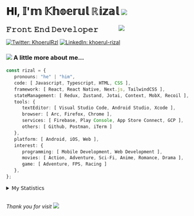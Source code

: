 <h1> 𝐇𝐢, 𝕀'𝕞 𝕂𝕙𝕠𝕖𝕣𝕦𝕝 ℝ𝕚𝕫𝕒𝕝 <img src="https://media.giphy.com/media/mGcNjsfWAjY5AEZNw6/giphy.gif" width="50"></h1>
<img align='right' src="https://media.giphy.com/media/v1.Y2lkPTc5MGI3NjExOWI2ajR2NGJubzBsZHFuaHMwajRrcDNsNXJwOG8yb3F0NjhkNXF4OSZlcD12MV9pbnRlcm5hbF9naWZfYnlfaWQmY3Q9cw/fkZukR450RQ1qnGaq9/giphy.gif" width="200">
<strong style="font-size:20px;">𝙵𝚛𝚘𝚗𝚝 𝙴𝚗𝚍 𝙳𝚎𝚟𝚎𝚕𝚘𝚙𝚎𝚛</strong>
</p></em>

[![Twitter: KhoerulRzl](https://img.shields.io/twitter/follow/KhoerulRzl?style=social)](https://twitter.com/KhoerulRzl)
[![LinkedIn: khoerul-rizal](https://img.shields.io/badge/khoerul--rizal-blue?style=flat-square&logo=Linkedin&logoColor=white&link=https://www.linkedin.com/in/khoerul-rizal/)](https://www.linkedin.com/in/khoerul-rizal/)

### <img src="https://media.giphy.com/media/VgCDAzcKvsR6OM0uWg/giphy.gif" width="50"> A little more about me...

```typescript
const rizal = {
   pronouns: "he" | "him",
   code: [ Javascript, Typescript, HTML, CSS ],
   framework: [ React, React Native, Next.js, TailwindCSS ],
   stateManagement: [ Redux, Zustand, Jotai, Context, MobX, Recoil ],
   tools: {
      textEditor: [ Visual Studio Code, Android Studio, Xcode ],
      browser: [ Arc, Firefox, Chrome ],
      services: [ Firebase, Play Console, App Store Connect, GCP ],
      others: [ Github, Postman, iTerm ]
   },
   platform: [ Android, iOS, Web ],
   interest: {
      programming: [ Mobile Development, Web Development ],
      movies: [ Action, Adventure, Sci-Fi, Anime, Romance, Drama ],
      game: [ Adventure, FPS, Racing ]
   },
};
```

<details>
  <summary>𝖬𝗒 𝖲𝗍𝖺𝗍𝗂𝗌𝗍𝗂𝖼𝗌</summary><br/>
   
<!--START_SECTION:waka-->
![Code Time](http://img.shields.io/badge/Code%20Time-31%20hrs%208%20mins-blue)

![Profile Views](http://img.shields.io/badge/Profile%20Views-51-blue)

**🐱 My GitHub Data** 

> 📦 30.9 kB Used in GitHub's Storage 
 > 
> 🏆 575 Contributions in the Year 2024
 > 
> 💼 Opted to Hire
 > 
> 📜 31 Public Repositories 
 > 
> 🔑 4 Private Repositories 
 > 
**I'm an Early 🐤** 

```text
🌞 Morning                9313 commits        █████████░░░░░░░░░░░░░░░░   34.93 % 
🌆 Daytime                11757 commits       ███████████░░░░░░░░░░░░░░   44.09 % 
🌃 Evening                5473 commits        █████░░░░░░░░░░░░░░░░░░░░   20.53 % 
🌙 Night                  120 commits         ░░░░░░░░░░░░░░░░░░░░░░░░░   00.45 % 
```
📅 **I'm Most Productive on Tuesday** 

```text
Monday                   5349 commits        █████░░░░░░░░░░░░░░░░░░░░   20.06 % 
Tuesday                  5809 commits        █████░░░░░░░░░░░░░░░░░░░░   21.79 % 
Wednesday                4416 commits        ████░░░░░░░░░░░░░░░░░░░░░   16.56 % 
Thursday                 5158 commits        █████░░░░░░░░░░░░░░░░░░░░   19.35 % 
Friday                   3951 commits        ████░░░░░░░░░░░░░░░░░░░░░   14.82 % 
Saturday                 854 commits         █░░░░░░░░░░░░░░░░░░░░░░░░   03.20 % 
Sunday                   1126 commits        █░░░░░░░░░░░░░░░░░░░░░░░░   04.22 % 
```


📊 **This Week I Spent My Time On** 

```text
🕑︎ Time Zone: Asia/Jakarta

💬 Programming Languages: 
TypeScript               14 hrs              ███████████░░░░░░░░░░░░░░   45.57 % 
JavaScript               4 hrs 11 mins       ███░░░░░░░░░░░░░░░░░░░░░░   13.64 % 
Other                    4 hrs 9 mins        ███░░░░░░░░░░░░░░░░░░░░░░   13.51 % 
Groovy                   1 hr 49 mins        █░░░░░░░░░░░░░░░░░░░░░░░░   05.93 % 
JSON                     1 hr 36 mins        █░░░░░░░░░░░░░░░░░░░░░░░░   05.24 % 

🔥 Editors: 
VS Code                  28 hrs 51 mins      ███████████████████████░░   93.86 % 
Figma                    58 mins             █░░░░░░░░░░░░░░░░░░░░░░░░   03.17 % 
Slack                    22 mins             ░░░░░░░░░░░░░░░░░░░░░░░░░   01.24 % 
Terminal                 18 mins             ░░░░░░░░░░░░░░░░░░░░░░░░░   01.03 % 
iTerm2                   8 mins              ░░░░░░░░░░░░░░░░░░░░░░░░░   00.45 % 

💻 Operating System: 
Mac                      30 hrs 44 mins      █████████████████████████   100.00 % 
```

**I Mostly Code in JavaScript** 

```text
JavaScript               41 repos            ███████████████████░░░░░░   74.55 % 
TypeScript               7 repos             ███░░░░░░░░░░░░░░░░░░░░░░   12.73 % 
Go                       2 repos             █░░░░░░░░░░░░░░░░░░░░░░░░   03.64 % 
Jupyter Notebook         1 repo              ░░░░░░░░░░░░░░░░░░░░░░░░░   01.82 % 
Java                     1 repo              ░░░░░░░░░░░░░░░░░░░░░░░░░   01.82 % 
```



**Timeline**

![Lines of Code chart](https://raw.githubusercontent.com/khoerulrizal/khoerulrizal/main/assets/bar_graph.png)


 Last Updated on 14/05/2024 00:38:53 UTC
<!--END_SECTION:waka-->
</details>
<br/>

<em>Thank you for visit</em> <img src="https://media.giphy.com/media/v1.Y2lkPTc5MGI3NjExcHdvNm1qZWtjaGw0ZjdwM3Z3NnY2dHlueTVuODBta2FiY20wM2YybSZlcD12MV9pbnRlcm5hbF9naWZfYnlfaWQmY3Q9cw/tV25tpdKqdFa9x81k2/giphy.gif" width="40">

